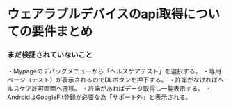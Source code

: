 # ウェアラブルデバイスのapi取得についての要件まとめ

### まだ検証されていないこと
・Mypageのデバッグメニューから「ヘルスケアテスト」を選択する。
・専用ページ（テスト）が表示されるのでDLボタンを押下する。
・許諾がなければヘルスケア許可画面へ遷移。
・許諾があればデータ取得し一覧表示する。
・AndroidはGoogleFit登録が必要な為「サポート外」と表示される。
